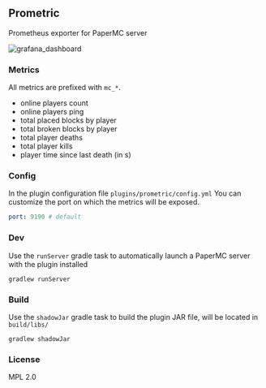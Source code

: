## Prometric

Prometheus exporter for PaperMC server

![grafana_dashboard](https://user-images.githubusercontent.com/6359431/233843185-08b9b6c9-e92e-4cef-b3a6-1ca3a40989e6.png)

### Metrics

All metrics are prefixed with `mc_*`.

- online players count
- online players ping
- total placed blocks by player
- total broken blocks by player
- total player deaths
- total player kills
- player time since last death (in s)

### Config

In the plugin configuration file `plugins/prometric/config.yml`
You can customize the port on which the metrics will be exposed.

```yaml
port: 9190 # default
```

### Dev

Use the `runServer` gradle task to automatically launch a PaperMC server with the plugin installed

```shell
gradlew runServer
```

### Build

Use the `shadowJar` gradle task to build the plugin JAR file, will be located in `build/libs/`

```shell
gradlew shadowJar
```

### License

MPL 2.0

